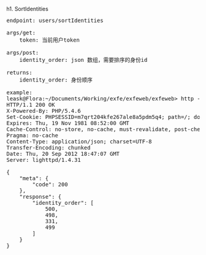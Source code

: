 h1. SortIdentities

<pre>
endpoint: users/sortIdentities

args/get:
    token: 当前用户token

args/post:
    identity_order: json 数组，需要排序的身份id

returns:
    identity_order: 身份顺序

example:
leask@Flora:~/Documents/Working/exfe/exfeweb/exfeweb> http -f post api.local.exfe.com/v2/Users/208/sortIdentities?token=764ca290b978ddc65e1364e50b36925722f2803f201b70903346c3858c42c202 identity_order='[500, 498, 331, 499]'
HTTP/1.1 200 OK
X-Powered-By: PHP/5.4.6
Set-Cookie: PHPSESSID=m7qrt204kfe267ale8a5pdm5q4; path=/; domain=.exfe.com
Expires: Thu, 19 Nov 1981 08:52:00 GMT
Cache-Control: no-store, no-cache, must-revalidate, post-check=0, pre-check=0
Pragma: no-cache
Content-Type: application/json; charset=UTF-8
Transfer-Encoding: chunked
Date: Thu, 20 Sep 2012 18:47:07 GMT
Server: lighttpd/1.4.31

{
    "meta": {
        "code": 200
    }, 
    "response": {
        "identity_order": [
            500, 
            498, 
            331, 
            499
        ]
    }
}

</pre>
